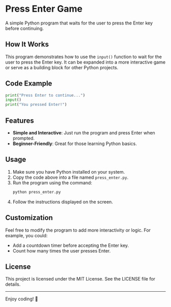 # Press Enter Game

A simple Python program that waits for the user to press the Enter key before continuing.

## How It Works

This program demonstrates how to use the `input()` function to wait for the user to press the Enter key. It can be expanded into a more interactive game or serve as a building block for other Python projects.

## Code Example

```python
print("Press Enter to continue...")
input()
print("You pressed Enter!")
```

## Features

- **Simple and Interactive**: Just run the program and press Enter when prompted.
- **Beginner-Friendly**: Great for those learning Python basics.

## Usage

1. Make sure you have Python installed on your system.
2. Copy the code above into a file named `press_enter.py`.
3. Run the program using the command:
   ```bash
   python press_enter.py
   ```
4. Follow the instructions displayed on the screen.

## Customization

Feel free to modify the program to add more interactivity or logic. For example, you could:
- Add a countdown timer before accepting the Enter key.
- Count how many times the user presses Enter.

## License

This project is licensed under the MIT License. See the LICENSE file for details.

---

Enjoy coding! 🎉
